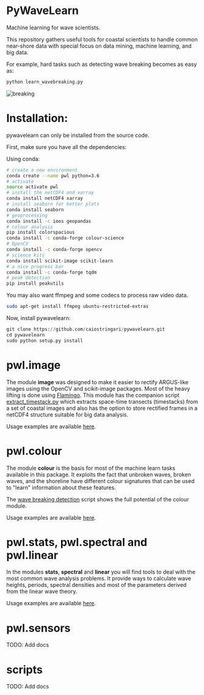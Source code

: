 # PyWaveLearn
Machine learning for wave scientists.

This repository gathers useful tools for coastal scientists to handle common near-shore data with special focus on data mining,  machine learning, and big data.

For example, hard tasks such as detecting wave breaking becomes as easy as:

```bash
python learn_wavebreaking.py
```

![breaking](doc/image/predict_wavebreaking.gif)


# Installation:

pywavelearn can only be installed from the source code.

First, make sure you have all the dependencies:

Using conda:
```bash
# create a new environment
conda create --name pwl python=3.6
# activate
source activate pwl
# install the netCDF4 and xarray
conda install netCDF4 xarray
# install seaborn for better plots
conda install seaborn
# geoprocessing
conda install -c ioos geopandas
# colour analysis
pip install colorspacious
conda install -c conda-forge colour-science
# OpenCV
conda install -c conda-forge opencv
# science kits
conda install scikit-image scikit-learn
# a nice progress bar
conda install -c conda-forge tqdm
# peak detection
pip install peakutils
```

You may also want ffmpeg and some codecs to process raw video data.
```bash
sudo apt-get install ffmpeg ubuntu-restricted-extras
```

Now, install pywavelearn:

```python
git clone https://github.com/caiostringari/pywavelearn.git
cd pywavelearn
sudo python setup.py install
```

# pwl.image
The module **image** was designed to make it easier to rectify ARGUS-like
images using the OpenCV and scikit-image packages. Most of the heavy lifting is
done using [Flamingo](http://flamingo-image.readthedocs.io/). This module has
the companion script [extract_timestack.py](scripts/extract_timestack.py) which
extracts space-time transects (timestacks) from a set of coastal images and also
has the option to store rectified frames in a netCDF4 structure suitable for big
data analysis.

Usage examples are available [here](doc/pwl_image.md).

# pwl.colour
The module **colour** is the basis for most of the machine learn tasks available
in this package. It exploits the fact that unbroken waves, broken waves, and
the shoreline have different colour signatures that can be used to "learn"
information about these features.

The [wave breaking detection](scripts/learn_wavebreaking) script shows the full
potential of the colour module.

Usage examples are available [here](doc/pwl_colour.md).


# pwl.stats, pwl.spectral and pwl.linear

In the modules **stats**, **spectral** and **linear** you will find tools to
deal with the most common wave analysis problems. It provide ways to calculate
wave heights, periods, spectral densities and most of the parameters derived
from the linear wave theory.

Usage examples are available [here](doc/pwl_stats_spectral_and_linear.md).

# pwl.sensors
TODO: Add docs


# scripts
TODO: Add docs
